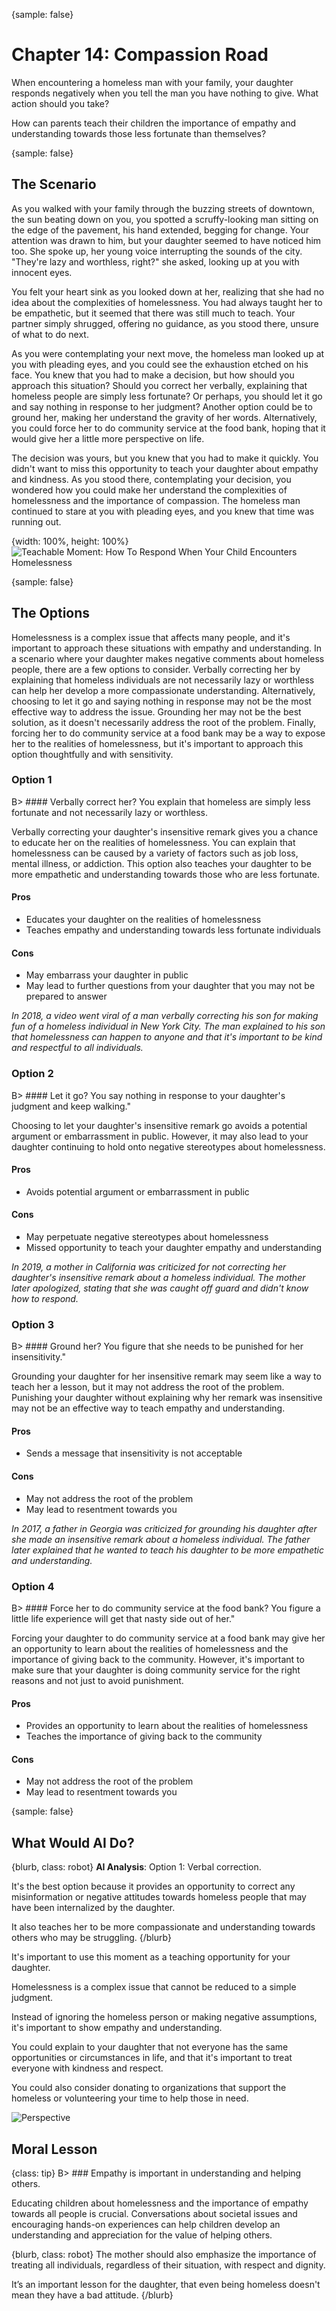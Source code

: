 {sample: false}
# Chapter 14: Compassion Road

When encountering a homeless man with your family, your daughter responds negatively when you tell the man you have nothing to give. What action should you take? 

How can parents teach their children the importance of empathy and understanding towards those less fortunate than themselves?

{sample: false}
## The Scenario

As you walked with your family through the buzzing streets of downtown, the sun beating down on you, you spotted a scruffy-looking man sitting on the edge of the pavement, his hand extended, begging for change. Your attention was drawn to him, but your daughter seemed to have noticed him too. She spoke up, her young voice interrupting the sounds of the city. "They're lazy and worthless, right?" she asked, looking up at you with innocent eyes. 

You felt your heart sink as you looked down at her, realizing that she had no idea about the complexities of homelessness. You had always taught her to be empathetic, but it seemed that there was still much to teach. Your partner simply shrugged, offering no guidance, as you stood there, unsure of what to do next.

As you were contemplating your next move, the homeless man looked up at you with pleading eyes, and you could see the exhaustion etched on his face. You knew that you had to make a decision, but how should you approach this situation? Should you correct her verbally, explaining that homeless people are simply less fortunate? Or perhaps, you should let it go and say nothing in response to her judgment? Another option could be to ground her, making her understand the gravity of her words. Alternatively, you could force her to do community service at the food bank, hoping that it would give her a little more perspective on life.

The decision was yours, but you knew that you had to make it quickly. You didn't want to miss this opportunity to teach your daughter about empathy and kindness. As you stood there, contemplating your decision, you wondered how you could make her understand the complexities of homelessness and the importance of compassion. The homeless man continued to stare at you with pleading eyes, and you knew that time was running out.

{width: 100%, height: 100%}
![Teachable Moment: How To Respond When Your Child Encounters Homelessness](main-332.jpg)

{sample: false}
## The Options

Homelessness is a complex issue that affects many people, and it's important to approach these situations with empathy and understanding. In a scenario where your daughter makes negative comments about homeless people, there are a few options to consider. Verbally correcting her by explaining that homeless individuals are not necessarily lazy or worthless can help her develop a more compassionate understanding. Alternatively, choosing to let it go and saying nothing in response may not be the most effective way to address the issue. Grounding her may not be the best solution, as it doesn't necessarily address the root of the problem. Finally, forcing her to do community service at a food bank may be a way to expose her to the realities of homelessness, but it's important to approach this option thoughtfully and with sensitivity.

### Option 1
B> #### Verbally correct her? You explain that homeless are simply less fortunate and not necessarily lazy or worthless.

 
Verbally correcting your daughter's insensitive remark gives you a chance to educate her on the realities of homelessness. You can explain that homelessness can be caused by a variety of factors such as job loss, mental illness, or addiction. This option also teaches your daughter to be more empathetic and understanding towards those who are less fortunate.

#### Pros 
* Educates your daughter on the realities of homelessness 
* Teaches empathy and understanding towards less fortunate individuals 

#### Cons 
* May embarrass your daughter in public 
* May lead to further questions from your daughter that you may not be prepared to answer 

*In 2018, a video went viral of a man verbally correcting his son for making fun of a homeless individual in New York City. The man explained to his son that homelessness can happen to anyone and that it's important to be kind and respectful to all individuals.* 

### Option 2
B> #### Let it go? You say nothing in response to your daughter's judgment and keep walking." 

Choosing to let your daughter's insensitive remark go avoids a potential argument or embarrassment in public. However, it may also lead to your daughter continuing to hold onto negative stereotypes about homelessness.

#### Pros
* Avoids potential argument or embarrassment in public

#### Cons
* May perpetuate negative stereotypes about homelessness 
* Missed opportunity to teach your daughter empathy and understanding 

*In 2019, a mother in California was criticized for not correcting her daughter's insensitive remark about a homeless individual. The mother later apologized, stating that she was caught off guard and didn't know how to respond.* 

### Option 3
B> #### Ground her? You figure that she needs to be punished for her insensitivity." 

Grounding your daughter for her insensitive remark may seem like a way to teach her a lesson, but it may not address the root of the problem. Punishing your daughter without explaining why her remark was insensitive may not be an effective way to teach empathy and understanding.

#### Pros
* Sends a message that insensitivity is not acceptable 

#### Cons
* May not address the root of the problem 
* May lead to resentment towards you 

*In 2017, a father in Georgia was criticized for grounding his daughter after she made an insensitive remark about a homeless individual. The father later explained that he wanted to teach his daughter to be more empathetic and understanding.* 

### Option 4
B> #### Force her to do community service at the food bank? You figure a little life experience will get that nasty side out of her." 

Forcing your daughter to do community service at a food bank may give her an opportunity to learn about the realities of homelessness and the importance of giving back to the community. However, it's important to make sure that your daughter is doing community service for the right reasons and not just to avoid punishment.

#### Pros
* Provides an opportunity to learn about the realities of homelessness 
* Teaches the importance of giving back to the community 

#### Cons
* May not address the root of the problem 
* May lead to resentment towards you 

{sample: false}
## What Would AI Do?

{blurb, class: robot}
**AI Analysis**: 
Option 1: Verbal correction.

It's the best option because it provides an opportunity to correct any misinformation or negative attitudes towards homeless people that may have been internalized by the daughter.

It also teaches her to be more compassionate and understanding towards others who may be struggling.
{/blurb}

It's important to use this moment as a teaching opportunity for your daughter. 

Homelessness is a complex issue that cannot be reduced to a simple judgment. 

Instead of ignoring the homeless person or making negative assumptions, it's important to show empathy and understanding. 

You could explain to your daughter that not everyone has the same opportunities or circumstances in life, and that it's important to treat everyone with kindness and respect. 

You could also consider donating to organizations that support the homeless or volunteering your time to help those in need.

![Perspective](summary/summary-332.jpg)

## Moral Lesson

{class: tip}
B> ### Empathy is important in understanding and helping others.

Educating children about homelessness and the importance of empathy towards all people is crucial. Conversations about societal issues and encouraging hands-on experiences can help children develop an understanding and appreciation for the value of helping others.


{blurb, class: robot}
The mother should also emphasize the importance of treating all individuals, regardless of their situation, with respect and dignity.

It’s an important lesson for the daughter, that even being homeless doesn't mean they have a bad attitude.
{/blurb}

